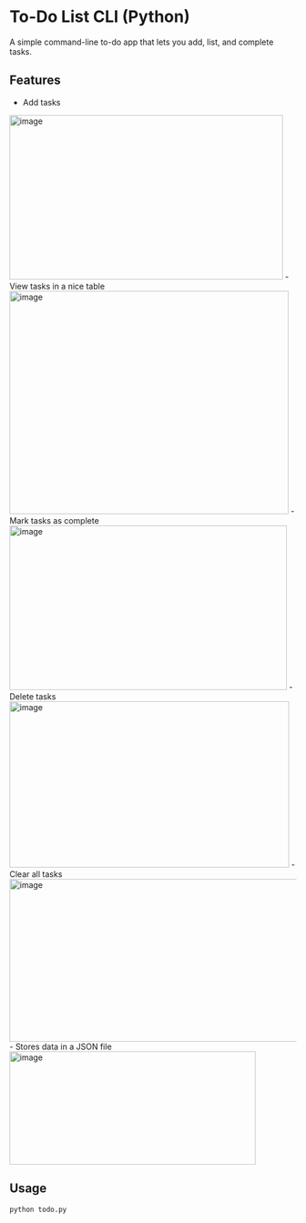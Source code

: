 # To-Do List CLI (Python)

A simple command-line to-do app that lets you add, list, and complete tasks.

## Features
- Add tasks

<img width="480" height="289" alt="image" src="https://github.com/user-attachments/assets/bbff18d8-b4f4-44c1-baaa-1f69dd38cbe8" />
- View tasks in a nice table

<img width="490" height="392" alt="image" src="https://github.com/user-attachments/assets/6aae0da6-6478-4467-8622-49c0a0ada351" />
- Mark tasks as complete

<img width="487" height="289" alt="image" src="https://github.com/user-attachments/assets/5b362b96-8a97-407c-9941-93ec5269879e" />
- Delete tasks

<img width="491" height="292" alt="image" src="https://github.com/user-attachments/assets/1f6f6535-0789-444d-98cd-928f9bffa3df" />
- Clear all tasks

<img width="598" height="286" alt="image" src="https://github.com/user-attachments/assets/685bcbd2-abb5-4aab-98f2-c606b1c858fd" />
- Stores data in a JSON file

<img width="432" height="199" alt="image" src="https://github.com/user-attachments/assets/f3273ff7-84ef-43d0-b3d0-8c09a0d4925c" />


## Usage
```bash
python todo.py
